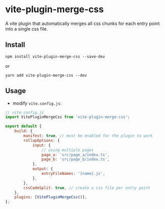 # vite-plugin-merge-css

A vite plugin that automatically merges all css chunks for each entry point into a single css file.

## Install

```
npm install vite-plugin-merge-css --save-dev
```

or

```
yarn add vite-plugin-merge-css --dev
```

## Usage

- modify `vite.config.js`:

```js
// vite.config.js
import VitePluginMergeCss from 'vite-plugin-merge-css';

export default {
    build: {
        manifest: true, // must be enabled for the plugin to work
        rollupOptions: {
            input: {
                // using multiple pages
                page_a: 'src/page_a/index.ts',
                page_b: 'src/page_b/index.ts',
            },
            output: {
                entryFileNames: '[name].js',
            },
        },
        cssCodeSplit: true, // create a css file per entry point
    },
    plugins: [VitePluginMergeCss()],
};
```
